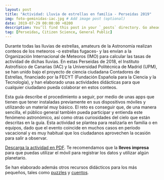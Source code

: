 ```yaml
---
layout: post
title: "Actividad: Lluvia de estrellas en familia - Perseidas 2019"
img: foto-geminidas-iac.jpg # Add image post (optional)
date: 2019-07-29 00:00:00 +0200
description: You’ll find this post in your `_posts` directory. Go ahead and edit it and re-build the site to see your changes. # Add post description (optional)
tag: [Perseidas, Citizen Science, General Public]
---
```

Durante todas las lluvias de estrellas, amateurs de la Astronomía realizan conteos de los meteoros -o estrellas fugaces- y las envían a la Organización Internacional de Meteoros (IMO) para calcular las tasas de actividad de dichas lluvias. En estas Perseidas de 2018, el Instituto Astrofísico de Canarias (IAC) y la Universidad Politécnica de Madrid (UPM), se han unido bajo el proyecto de ciencia ciudadana Contadores de Estrellas, financiado por la FECYT (Fundación Española para la Ciencia y la Tecnología), y han elaborado unas actividades didácticas para que cualquier ciudadano pueda colaborar en estos conteos.

Esta guía describe el procedimiento a seguir, por medio de unas apps que tienen que tener instaladas previamente en sus dispositivos móviles y utilizando un material muy básico. El reto es conseguir que, de una manera sencilla, el público general también pueda participar y entienda este fenómeno astronómico, así como otras curiosidades del cielo que están descritas en la guía. Esta actividad se plantea para realizarla en familia o en equipos, dado que el evento coincide en muchos casos en período vacacional y es muy habitual que los ciudadanos aprovechen la ocasión para salir a observar.

[Descarga la actividad en PDF](../assets/docs/actividad-didactica-perseidas-familia-2019.pdf). Te recomendamos que la **lleves impresa** para que puedas utilizar el móvil para registrar los datos y utilizar algún planetario.

Se han elaborado además otros recursos didácticos para los más pequeños, tales como [puzzles](/puzzle/) y [cuentos](/cuentos/).

